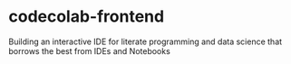 # codecolab-frontend
Building an interactive IDE for literate programming and data science that borrows the best from IDEs and Notebooks
